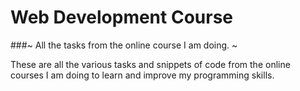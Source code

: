 # Web Development Course
###~ All the tasks from the online course I am doing. ~


These are all the various tasks and snippets of code from the online
courses I am doing to learn and improve my programming skills.
